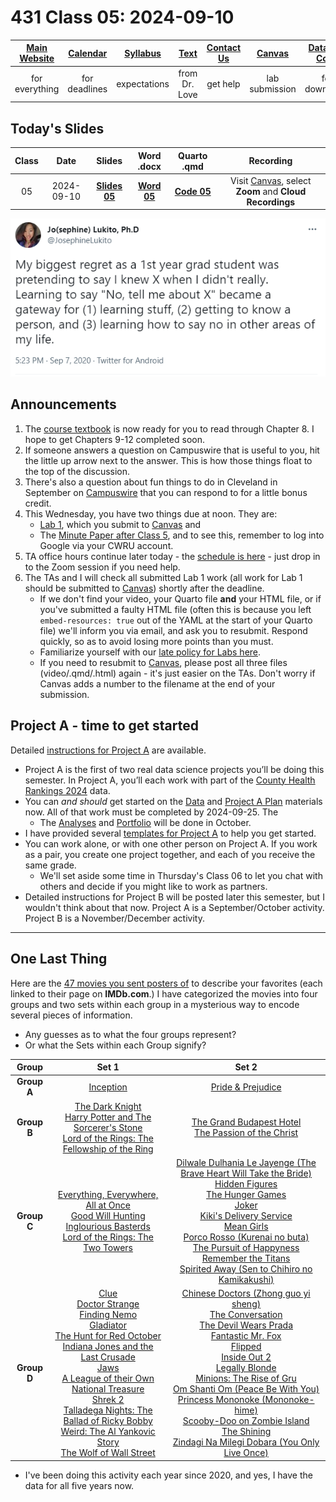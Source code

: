 # 431 Class 05: 2024-09-10

[Main Website](https://thomaselove.github.io/431-2024/) | [Calendar](https://thomaselove.github.io/431-2024/calendar.html) | [Syllabus](https://thomaselove.github.io/431-syllabus-2024/) | [Text](https://thomaselove.github.io/431-book/) | [Contact Us](https://thomaselove.github.io/431-2024/contact.html) | [Canvas](https://canvas.case.edu) | [Data and Code](https://github.com/THOMASELOVE/431-data)
:-----------: | :--------------: | :----------: | :---------: | :-------------: | :-----------: | :------------:
for everything | for deadlines | expectations | from Dr. Love | get help | lab submission | for downloads

## Today's Slides

Class | Date | Slides | Word .docx | Quarto .qmd | Recording
:---: | :--------: | :------: | :------: | :------: | :-------------:
05 | 2024-09-10 | **[Slides 05](https://thomaselove.github.io/431-slides-2024/class05.html)** | **[Word 05](https://thomaselove.github.io/431-slides-2024/class05w.docx)** | **[Code 05](https://github.com/THOMASELOVE/431-slides-2024/blob/main/class05.qmd)** | Visit [Canvas](https://canvas.case.edu/), select **Zoom** and **Cloud Recordings**

![](Lukito_2020-09-07.PNG)

## Announcements

1. The [course textbook](https://thomaselove.github.io/431-book/) is now ready for you to read through Chapter 8. I hope to get Chapters 9-12 completed soon.
2. If someone answers a question on Campuswire that is useful to you, hit the little up arrow next to the answer. This is how those things float to the top of the discussion.
3. There's also a question about fun things to do in Cleveland in September on [Campuswire](https://campuswire.com/) that you can respond to for a little bonus credit.
4. This Wednesday, you have two things due at noon. They are:
    - [Lab 1](https://github.com/THOMASELOVE/431-labs-2024/tree/main/lab1), which you submit to [Canvas](https://canvas.case.edu/) and
    - The [Minute Paper after Class 5](https://bit.ly/431-2024-minute-05), and to see this, remember to log into Google via your CWRU account.
5. TA office hours continue later today - the [schedule is here](https://thomaselove.github.io/431-2024/contact.html) - just drop in to the Zoom session if you need help.
6. The TAs and I will check all submitted Lab 1 work (all work for Lab 1 should be submitted to [Canvas](https://canvas.case.edu/)) shortly after the deadline.
    - If we don't find your video, your Quarto file **and** your HTML file, or if you've submitted a faulty HTML file (often this is because you left `embed-resources: true` out of the YAML at the start of your Quarto file) we'll inform you via email, and ask you to resubmit. Respond quickly, so as to avoid losing more points than you must.
    - Familiarize yourself with our [late policy for Labs here](https://github.com/THOMASELOVE/431-labs-2024?tab=readme-ov-file#late-policy-no-extensions).
    - If you need to resubmit to [Canvas](https://canvas.case.edu/), please post all three files (video/.qmd/.html) again - it's just easier on the TAs. Don't worry if Canvas adds a number to the filename at the end of your submission.

## Project A - time to get started

Detailed [instructions for Project A](https://thomaselove.github.io/431-projectA-2024/) are available.

- Project A is the first of two real data science projects you’ll be doing this semester. In Project A, you’ll each work with part of the [County Health Rankings 2024](https://www.countyhealthrankings.org/) data. 
- You can *and should* get started on the [Data](https://thomaselove.github.io/431-projectA-2024/data.html) and [Project A Plan](https://thomaselove.github.io/431-projectA-2024/plan.html) materials now. All of that work must be completed by 2024-09-25. The
    - The [Analyses](https://thomaselove.github.io/431-projectA-2024/analyses.html) and [Portfolio](https://thomaselove.github.io/431-projectA-2024/portfolio.html) will be done in October.
- I have provided several [templates for Project A](https://thomaselove.github.io/431-projectA-2024/examples.html) to help you get started.
- You can work alone, or with one other person on Project A. If you work as a pair, you create one project together, and each of you receive the same grade.
    - We'll set aside some time in Thursday's Class 06 to let you chat with others and decide if you might like to work as partners.
- Detailed instructions for Project B will be posted later this semester, but I wouldn't think about that now. Project A is a September/October activity. Project B is a November/December activity.

-------------

## One Last Thing

Here are the [47 movies you sent posters of](https://thomaselove.github.io/431-syllabus-2024/13_movies.html) to describe your favorites (each linked to their page on **IMDb.com**.) I have categorized the movies into four groups and two sets within each group in a mysterious way to encode several pieces of information. 

- Any guesses as to what the four groups represent?
- Or what the Sets within each Group signify?

Group | Set 1 | Set 2
:------: | :-------------------: | :--------------------:
**Group A** | [Inception](https://www.imdb.com/title/tt1375666/) | [Pride & Prejudice](https://www.imdb.com/title/tt0414387/)
**Group B** | [The Dark Knight](https://www.imdb.com/title/tt0468569/)  <br /> [Harry Potter and The Sorcerer's Stone](https://www.imdb.com/title/tt0241527/)  <br /> [Lord of the Rings: The Fellowship of the Ring](https://www.imdb.com/title/tt0120737/) | [The Grand Budapest Hotel](https://www.imdb.com/title/tt2278388/) <br /> [The Passion of the Christ](https://www.imdb.com/title/tt0335345/)
**Group C** | [Everything, Everywhere, All at Once](https://www.imdb.com/title/tt6710474/) <br /> [Good Will Hunting](https://www.imdb.com/title/tt0119217/)  <br /> [Inglourious Basterds](https://www.imdb.com/title/tt0361748/)  <br /> [Lord of the Rings: The Two Towers](https://www.imdb.com/title/tt0167261/) | [Dilwale Dulhania Le Jayenge (The Brave Heart Will Take the Bride)](https://www.imdb.com/title/tt0112870/) <br /> [Hidden Figures](https://www.imdb.com/title/tt4846340/) <br /> [The Hunger Games](https://www.imdb.com/title/tt1392170/) <br /> [Joker](https://www.imdb.com/title/tt7286456/) <br /> [Kiki's Delivery Service](https://www.imdb.com/title/tt0097814/) <br /> [Mean Girls](https://www.imdb.com/title/tt0377092/) <br /> [Porco Rosso (Kurenai no buta)](https://www.imdb.com/title/tt0104652/) <br /> [The Pursuit of Happyness](https://www.imdb.com/title/tt0454921/) <br /> [Remember the Titans](https://www.imdb.com/title/tt0210945/) <br /> [Spirited Away (Sen to Chihiro no Kamikakushi)](https://www.imdb.com/title/tt0245429/)
**Group D** | [Clue](https://www.imdb.com/title/tt0088930/) <br /> [Doctor Strange](https://www.imdb.com/title/tt1211837/) <br /> [Finding Nemo](https://www.imdb.com/title/tt0266543/) <br /> [Gladiator](https://www.imdb.com/title/tt0172495) <br /> [The Hunt for Red October](https://www.imdb.com/title/tt0099810/) <br /> [Indiana Jones and the Last Crusade](https://www.imdb.com/title/tt0097576/) <br /> [Jaws](https://www.imdb.com/title/tt0073195/) <br /> [A League of their Own](https://www.imdb.com/title/tt0104694) <br /> [National Treasure](https://www.imdb.com/title/tt0368891/) <br /> [Shrek 2](https://www.imdb.com/title/tt0298148) <br /> [Talladega Nights: The Ballad of Ricky Bobby](https://www.imdb.com/title/tt0415306/) <br /> [Weird: The Al Yankovic Story](https://www.imdb.com/title/tt17076046/) <br /> [The Wolf of Wall Street](https://www.imdb.com/title/tt0993846) | [Chinese Doctors (Zhong guo yi sheng)](https://www.imdb.com/title/tt13696296/) <br /> [The Conversation](https://www.imdb.com/title/tt0071360/)  <br /> [The Devil Wears Prada](https://www.imdb.com/title/tt0458352)  <br /> [Fantastic Mr. Fox](https://www.imdb.com/title/tt0432283/)  <br /> [Flipped](https://www.imdb.com/title/tt0817177/)  <br /> [Inside Out 2](https://www.imdb.com/title/tt22022452) <br /> [Legally Blonde](https://www.imdb.com/title/tt0250494/) <br /> [Minions: The Rise of Gru](https://www.imdb.com/title/tt5113044/) <br /> [Om Shanti Om (Peace Be With You)](https://www.imdb.com/title/tt1024943)  <br /> [Princess Mononoke (Mononoke-hime)](https://www.imdb.com/title/tt0119698/)  <br /> [Scooby-Doo on Zombie Island](https://www.imdb.com/title/tt0166792) <br /> [The Shining](https://www.imdb.com/title/tt0081505) <br /> [Zindagi Na Milegi Dobara (You Only Live Once)](https://www.imdb.com/title/tt1562872)

- I've been doing this activity each year since 2020, and yes, I have the data for all five years now. 
